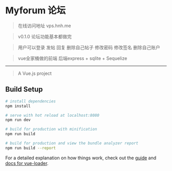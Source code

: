 # Myforum 论坛

> 在线访问地址 vps.hnh.me

> v0.1.0 论坛功能基本都做完

> 用户可以登录 发帖 回复 删除自己帖子 修改密码 修改签名  删除自己账户

> vue全家桶做的前端 后端express + sqlite + Sequelize

----
> A Vue.js project

## Build Setup

``` bash
# install dependencies
npm install

# serve with hot reload at localhost:8080
npm run dev

# build for production with minification
npm run build

# build for production and view the bundle analyzer report
npm run build --report
```

For a detailed explanation on how things work, check out the [guide](http://vuejs-templates.github.io/webpack/) and [docs for vue-loader](http://vuejs.github.io/vue-loader).
